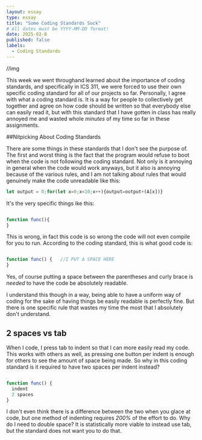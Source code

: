 ```yaml
---
layout: essay
type: essay
title: "Some Coding Standards Suck"
# All dates must be YYYY-MM-DD format!
date: 2025-02-8
published: false
labels:
  - Coding Standards
---
```


//img

This week we went throughand learned about the importance of coding standards, and specifically in  ICS 311, we were forced to use their own specific coding standard for all of our projects so far. Personally, I agree with what a coding standard is. It is a way for people to collectively get together and agree on how code should be written so that everybody else can easily read it, but with this standard that I have gotten in class has really annoyed me and wasted whole *minutes* of my time so far in these assignments.

##Nitpicking About Coding Standards

There are some things in these standards that I don't see the purpose of. The first and worst thing is the fact that the program would refuse to boot when the code is not following the coding standard. Not only is it annoying in general when the code would work anyways, but it also is annoying because of the various rules, and I am not talking about rules that would genuinely make the code unreadable like this: 

```Javascript
let output = 0;for(let x=0;x<10;x++){output=output+(A[x])}
```

It's the very specific things ike this:

```Javascript

function func(){
}

```

This is wrong, in fact this code is so wrong the code will not even compile for you to run. According to the coding standard, this is what good code is:

```Javascript

function func() {   //I PUT A SPACE HERE
}

```

Yes, of course putting a space between the parentheses and curly brace is *needed* to have the code be absolutely readable. 

I understand this though in a way, being able to have a uniform way of coding for the sake of having things be easily readable is perfectly fine. But there is one specific rule that wastes my time the most that I absolutely don't understand.

## 2 spaces vs tab

When I code, I press tab to indent so that I can more easily read my code. This works with others as well, as pressing one button per indent is enough for others to see the amount of space being made. So why in this coding standard is it required to have two spaces per indent instead?


```Javascript

function func() {
  indent
  2 spaces
}

```

I don't even think there is a difference between the two when you glace at code, but one method of indenting requires *200%* of the effort to do. Why do I need to double space? It is statistically more viable to instead use tab, but the standard does not want you to do that.
